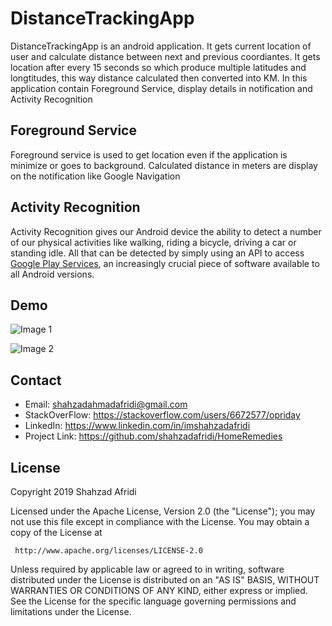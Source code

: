 # DistanceTrackingApp

DistanceTrackingApp is an android application. It gets current location of user and calculate distance between next and previous coordiantes. It gets location after every 15 seconds so which produce multiple latitudes and longtitudes, this way distance calculated then converted into KM. In this application contain Foreground Service, display details in notification and Activity Recognition

## Foreground Service
Foreground service is used to get location even if the application is minimize or goes to background. Calculated distance in meters are display on the notification like Google Navigation

## Activity Recognition
Activity Recognition gives our Android device the ability to detect a number of our physical activities like walking, riding a bicycle, driving a car or standing idle. All that can be detected by simply using an API to access [Google Play Services](http://developer.android.com/google/play-services/index.html), an increasingly crucial piece of software available to all Android versions.

## Demo
![Image 1](https://lh3.googleusercontent.com/nAJE_6oY3xnYRKD0C8_edZz7R-rPFSB7mBd44MZMJeKnAW_CDQaE3guTVO1kk-XZBzBl13-vbAypCX2LGwlgA7Awsex4ns6xM1bG1IwiG0EEZNRev-HMeoYxnx_lnRx0TFtJyi10_kbvXJrvM9EcI8HSaN8RAn9k-9jMgn7ut7JF2ScU3p10xUrs1fR0l6heIAi3sDo47YFC4HQKFtxCXNCZHc0HdYxiwGxA7CFpomfKsgDGYqgathQ0bdPS4biFrV3P2kfWiCEoG8t0FD9cs9qyb4RtX9oVjkyCpMGysRCNG0mpUEZq93AQfMmTRsDZ__N-ne2zTVKG5O4ZzvU-5OxCkyhrDk1ZyHhNkNtszUuC1TGsiY9A10aGGthcMMjRMtDXnh-T6PUzabk9pdVU4hlNAvcgDNOJ1saGl8gIP8cYIg03fTQpyLRQXP9MdGJG9KnIqR9cM0FIsXAlzb01bv32h43z7sCXgQ2DDCJhulXg9-YQ9eb7V0b5JKVvodFF50rspDV0dAWm1Z2lN3IaK2VAGkVakjs1uYHjugZw9vIdnkss1pdZC9x6-BrNLsGzCBrgnn7niLREssjUAUubnTr57fxBcdLiHcqNDqucLGbYraMJ_f7nAPBTqXSolXNgrSxwXGs_vmotFyzUAQ-GGEIf7VvlE0Y=w444-h888-no "Title")

![Image 2](https://lh3.googleusercontent.com/TVB2EACwbUTX2aGUQI55tw6WP_3TRtKYS2STEouDn41R9BzTIFkpAC4xnNlO5wYOvMdQPdlWTyw9M0B-jFAoofXym2BOB2kxHCcgL649SHDm1txjdAnPW52iY24ir8kTiyNfh4AjxzvtOSmRNZssFurq4slmFpzZYCuYun9zRnoIH_eOnXPN3nAa_LEmk2A9X6s2UpEULU0mLmkjRsSJgeKrZ9FxDZF_t2hB09LJsMLuSLm47JwQRDgKMOD936xMCqS9mMxRSjYPX8Wf9QIHQ4RUBkwA7K0BXztPzYwKvgftrCudRaBxGbZ3th0e6mZzCWIRh7ZqP8L8vEoO1lf4TAmsyzUk0hzbRR3kL_18pZnuQcQ0T3XyWPxhkJfGsAO9vaKt0uZy52U6241ZPYaA7gVXYmO-QzSLRCyzT5zggR7HXPeNjsbmQdTUzt6a3X3-LVPvfnvBd4K98b27zs-W2YpY0YBxRRlHyaA8GhZKD_celATpdCigmRMHT9AV4n4hnfwUDpeTU5soyGYoJ0w4WB9Ox1-pESpHMJWzcsZU7JgGNEOBQIDXIy-zyydvwW9OESOs-OF-qrCE53Mem52dWdJqtrvs1BuBfJXIV9cJwLLWo6Kjd5DOgb-tbIwxm_SF5DRUaQTDYihub4xfePt--lXHt53tm7A=w444-h888-no "Title")

## Contact

 - Email:     shahzadahmadafridi@gmail.com 
 - StackOverFlow: https://stackoverflow.com/users/6672577/opriday 
 - LinkedIn: https://www.linkedin.com/in/imshahzadafridi
 - Project Link: https://github.com/shahzadafridi/HomeRemedies

## License

Copyright 2019 Shahzad Afridi

   Licensed under the Apache License, Version 2.0 (the "License");
   you may not use this file except in compliance with the License.
   You may obtain a copy of the License at

     http://www.apache.org/licenses/LICENSE-2.0

   Unless required by applicable law or agreed to in writing, software
   distributed under the License is distributed on an "AS IS" BASIS,
   WITHOUT WARRANTIES OR CONDITIONS OF ANY KIND, either express or implied.
   See the License for the specific language governing permissions and
   limitations under the License.



